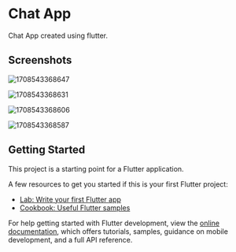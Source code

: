 # Chat App

Chat App created using flutter.

## Screenshots

 
 
![1708543368647](https://github.com/asheesh20/chat_app/assets/98988175/b36e0f23-6e64-493a-afd5-6e0480da4858)

![1708543368631](https://github.com/asheesh20/chat_app/assets/98988175/71f925a9-ed1d-4626-93e2-189f10fe261b)

![1708543368606](https://github.com/asheesh20/chat_app/assets/98988175/910a2692-2838-4a78-a946-92b53cc45e05)

![1708543368587](https://github.com/asheesh20/chat_app/assets/98988175/a1ed8b02-545c-49e8-9d86-00627542dfdb)


## Getting Started

This project is a starting point for a Flutter application.

A few resources to get you started if this is your first Flutter project:

- [Lab: Write your first Flutter app](https://docs.flutter.dev/get-started/codelab)
- [Cookbook: Useful Flutter samples](https://docs.flutter.dev/cookbook)

For help getting started with Flutter development, view the
[online documentation](https://docs.flutter.dev/), which offers tutorials,
samples, guidance on mobile development, and a full API reference.





